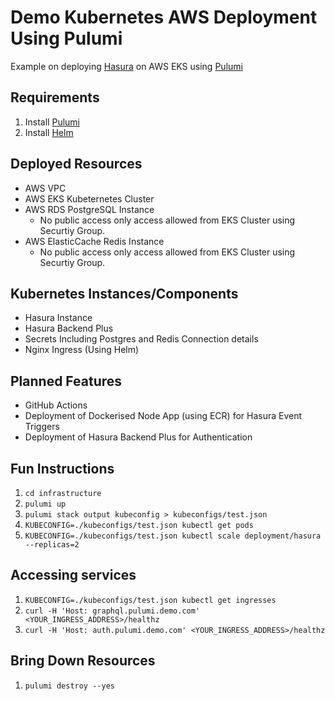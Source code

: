 # Demo Kubernetes AWS Deployment Using Pulumi

Example on deploying [Hasura](https://hasura.io/) on AWS EKS using [Pulumi](https://www.pulumi.com/)

## Requirements

1. Install [Pulumi](https://www.pulumi.com/docs/get-started/install/)
2. Install [Helm](https://helm.sh/docs/intro/install/)

## Deployed Resources

- AWS VPC
- AWS EKS Kubeternetes Cluster
- AWS RDS PostgreSQL Instance
  - No public access only access allowed from EKS Cluster using Securtiy Group.
- AWS ElasticCache Redis Instance
  - No public access only access allowed from EKS Cluster using Securtiy Group.

## Kubernetes Instances/Components

- Hasura Instance
- Hasura Backend Plus
- Secrets Including Postgres and Redis Connection details
- Nginx Ingress (Using Helm)

## Planned Features

- GitHub Actions
- Deployment of Dockerised Node App (using ECR) for Hasura Event Triggers
- Deployment of Hasura Backend Plus for Authentication

## Fun Instructions

1. `cd infrastructure`
2. `pulumi up`
3. `pulumi stack output kubeconfig > kubeconfigs/test.json`
4. `KUBECONFIG=./kubeconfigs/test.json kubectl get pods`
5. `KUBECONFIG=./kubeconfigs/test.json kubectl scale deployment/hasura --replicas=2`

## Accessing services

1. `KUBECONFIG=./kubeconfigs/test.json kubectl get ingresses`
2. `curl -H 'Host: graphql.pulumi.demo.com' <YOUR_INGRESS_ADDRESS>/healthz`
3. `curl -H 'Host: auth.pulumi.demo.com' <YOUR_INGRESS_ADDRESS>/healthz`

## Bring Down Resources

1. `pulumi destroy --yes`
